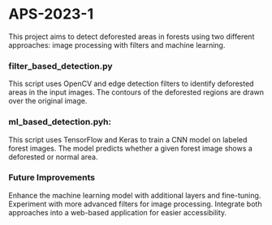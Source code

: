 # APS-2023-1
This project aims to detect deforested areas in forests using two different approaches: image processing with filters and machine learning. 

<h3>filter_based_detection.py</h3>
This script uses OpenCV and edge detection filters to identify deforested areas in the input images. The contours of the deforested regions are drawn over the original image.
<h3>ml_based_detection.pyh:</h3>
This script uses TensorFlow and Keras to train a CNN model on labeled forest images. The model predicts whether a given forest image shows a deforested or normal area.

<h3>Future Improvements</h3>
<p></p>Enhance the machine learning model with additional layers and fine-tuning.
Experiment with more advanced filters for image processing.
Integrate both approaches into a web-based application for easier accessibility.</p>

